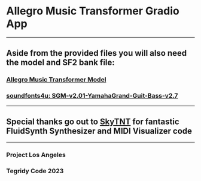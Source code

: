 # Allegro Music Transformer Gradio App

***

## Aside from the provided files you will also need the model and SF2 bank file:

### [Allegro Music Transformer Model](https://huggingface.co/asigalov61/Allegro-Music-Transformer/resolve/main/Allegro_Music_Transformer_Small_Trained_Model_56000_steps_0.9399_loss_0.7374_acc.pth)

### [soundfonts4u: SGM-v2.01-YamahaGrand-Guit-Bass-v2.7](https://drive.google.com/file/d/12zSPpFucZXFg-svKeu6dm7-Fe5m20xgJ/view?usp=sharing)

***

## Special thanks go out to [SkyTNT](https://github.com/SkyTNT/midi-model) for fantastic FluidSynth Synthesizer and MIDI Visualizer code

***

### Project Los Angeles
### Tegridy Code 2023
